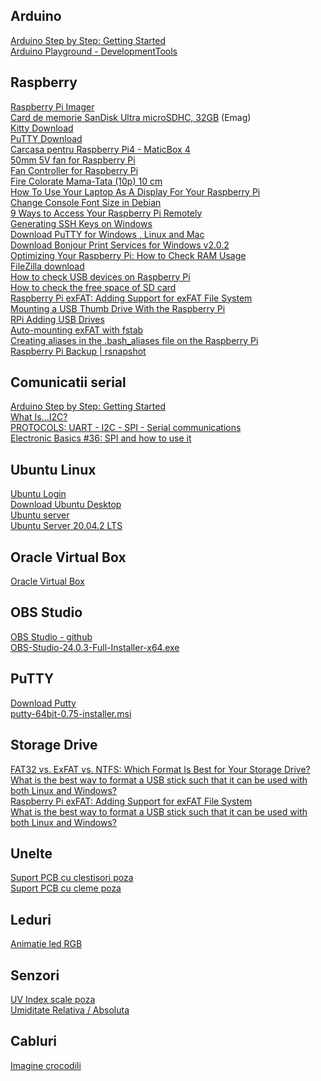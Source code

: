 ## Arduino

<a href="https://www.udemy.com/course/arduino-sbs-17gs/">Arduino Step by Step: Getting Started</a><br />
<a href="https://playground.arduino.cc/Main/DevelopmentTools/">Arduino Playground - DevelopmentTools </a><br />


## Raspberry

<a href="https://www.raspberrypi.com/software/">Raspberry Pi Imager</a><br />
<a href="https://www.emag.ro/card-de-memorie-sandisk-ultra-microsdhc-32gb-120mb-s-a1-class-10-uhs-i-sd-adapter-sdsqua4-032g-gn6ma/pd/D48YNDMBM/">Card de memorie SanDisk Ultra microSDHC, 32GB</a> (Emag)<br />
<a href="https://github.com/cyd01/KiTTY">Kitty Download</a><br />
<a href="https://www.chiark.greenend.org.uk/~sgtatham/putty/latest.html">PuTTY Download</a><br />
<a href="https://ardushop.ro/ro/home/1718-carcasa-pentru-raspberry-pi4-maticbox-4.html?gclid=Cj0KCQiAj_CrBhD-ARIsAIiMxT8GwMeEv6fjQhiIcvJ-Lm-RWiHdfb9qq_MOXbtGhlTn1drHwOQvqmAaApITEALw_wcB#/423-culoare-negru_metalic">Carcasa pentru Raspberry Pi4 - MaticBox 4</a><br />
<a href="https://thepihut.com/products/large-50mm-5v-fan-for-raspberry-pi">50mm 5V fan for Raspberry Pi</a><br />
<a href="https://thepihut.com/products/fan-controller-for-raspberry-pi?variant=39578362577091">Fan Controller for Raspberry Pi</a><br />
<a href="https://www.optimusdigital.ro/ro/fire-fire-mufate/650-fire-colorate-mama-tata-10p.html">Fire Colorate Mama-Tata (10p) 10 cm</a><br />
<a href="https://www.youtube.com/watch?v=uO0XtSckHOM">How To Use Your Laptop As A Display For Your Raspberry Pi</a><br />
<a href="https://www.devdungeon.com/content/change-console-font-size-debian">Change Console Font Size in Debian</a><br />
<a href="https://www.thequantizer.com/access-raspberry-pi-remotely/#ssh-with-password">9 Ways to Access Your Raspberry Pi Remotely</a><br />
<a href="https://pimylifeup.com/raspberry-pi-ssh-keys/">Generating SSH Keys on Windows</a><br />
<a href="https://www.puttygen.com/download-putty">Download PuTTY for Windows , Linux and Mac</a><br />
<a href="https://support.apple.com/ro-ro/106380">Download Bonjour Print Services for Windows v2.0.2</a><br />
<a href="https://raspberrytips.com/check-ram-usage-raspberry-pi/?utm_source=Facebook&utm_medium=social&utm_campaign=04-29-24-Monitor-RAM-usa">Optimizing Your Raspberry Pi: How to Check RAM Usage</a><br />
<a href="https://filezilla-project.org/">FileZilla download</a><br />
<a href="https://linuxconfig.org/how-to-check-usb-devices-on-raspberry-pi">How to check USB devices on Raspberry Pi</a><br />
<a href="https://forums.raspberrypi.com/viewtopic.php?t=38417">How to check the free space of SD card</a><br />
<a href="https://pimylifeup.com/raspberry-pi-exfat/">
Raspberry Pi exFAT: Adding Support for exFAT File System</a><br />
<a href="https://www.instructables.com/Mounting-a-USB-Thumb-Drive-with-the-Raspberry-Pi/">Mounting a USB Thumb Drive With the Raspberry Pi</a><br />
<a href="https://elinux.org/RPi_Adding_USB_Drives">RPi Adding USB Drives</a><br />
<a href="https://forums.debian.net/viewtopic.php?t=147859">Auto-mounting exFAT with fstab</a><br />
<a href="https://www.youtube.com/watch?v=sKn-jOxJMYM">Creating aliases in the .bash_aliases file on the Raspberry Pi</a><br />
<a href="https://www.youtube.com/watch?v=livu_eAlUT0">Raspberry Pi Backup | rsnapshot</a><br />


## Comunicatii serial

<a href="https://www.udemy.com/course/arduino-sbs-17gs/">Arduino Step by Step: Getting Started</a><br />
<a href="https://youtu.be/qTLRRg6Mee0?si=e8xZJlVW1DH1DAor">What Is...I2C?</a><br />
<a href="https://youtu.be/IyGwvGzrqp8?si=UbSrzw7BGZOJNGhA">PROTOCOLS: UART - I2C - SPI - Serial communications</a><br />
<a href="https://youtu.be/fvOAbDMzoks?si=3qJq1554gQaRNEsE">Electronic Basics #36: SPI and how to use it</a><br />


## Ubuntu Linux

<a href="https://login.ubuntu.com/+login">Ubuntu Login</a><br />
<a href="https://ubuntu.com/download/desktop">Download Ubuntu Desktop</a><br />
<a href="https://ubuntu.com/download/server">Ubuntu server</a><br />
<a href="https://releases.ubuntu.com/20.04.2/ubuntu-20.04.2-live-server-amd64.iso">Ubuntu Server 20.04.2 LTS</a><br />


## Oracle Virtual Box

<a href="https://www.virtualbox.org/wiki/Downloads">Oracle Virtual Box</a><br />


## OBS Studio
<a href="https://github.com/obsproject/obs-studio">OBS Studio - github</a><br />
<a href="https://github.com/obsproject/obs-studio/releases/tag/24.0.3">OBS-Studio-24.0.3-Full-Installer-x64.exe
</a><br />


## PuTTY

<a href="https://www.chiark.greenend.org.uk/~sgtatham/putty/latest.html">Download Putty</a><br />
<a href="https://the.earth.li/~sgtatham/putty/latest/w64/putty-64bit-0.75-installer.msi">putty-64bit-0.75-installer.msi</a><br />


## Storage Drive

<a href="https://www.pcmag.com/how-to/fat32-vs-exfat-vs-ntfs-which-format-is-best-for-your-storage-drive">FAT32 vs. ExFAT vs. NTFS: Which Format Is Best for Your Storage Drive?</a><br />
<a href="https://askubuntu.com/questions/1281698/what-is-the-best-way-to-format-a-usb-stick-such-that-it-can-be-used-with-both-li">What is the best way to format a USB stick such that it can be used with both Linux and Windows?</a><br />
<a href="https://pimylifeup.com/raspberry-pi-exfat/">Raspberry Pi exFAT: Adding Support for exFAT File System</a><br />
<a href="https://askubuntu.com/questions/1281698/what-is-the-best-way-to-format-a-usb-stick-such-that-it-can-be-used-with-both-li">What is the best way to format a USB stick such that it can be used with both Linux and Windows?</a><br />


## Unelte

<a href="https://www.emag.ro/suport-pcb-cu-lupa-90mm-gt-stand-1/pd/D9XK4GBBM/">Suport PCB cu clestisori poza</a><br />
<a href="https://www.ebay.com.au/itm/PCB-Holder-/291449951737?hash=item43dbc555f9:g:lwMAAOSwPhdVQ6YN">Suport PCB cu cleme poza</a><br />


## Leduri

<a href="http://yaab-arduino.blogspot.com/p/ala-animations.html">Animatie led RGB</a><br />


## Senzori

<a href="https://www.epa.gov/sunsafety/uv-index-scale-0">UV Index scale poza</a><br />
<a href="https://en.wikipedia.org/wiki/Humidity#Relative_humidity">Umiditate Relativa / Absoluta</a><br />


## Cabluri

<a href="https://www.sparkfun.com/products/retired/8927">Imagine crocodili</a><br />


